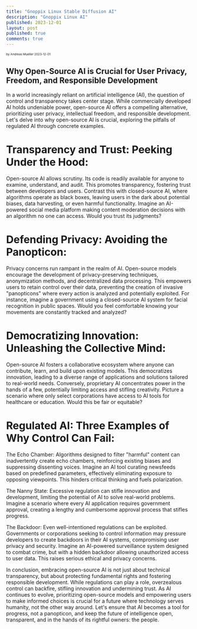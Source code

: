 ```yaml
---
title: "Gnoppix Linux Stable Diffusion AI"
description: "Gnoppix Linux AI"
published: 2023-12-01
layout: post
published: true
comments: true
---
```


<sub><sub><sub> by Andreas Mueller 2023-12-01 <sub><sub><sub>

## Why Open-Source AI is Crucial for User Privacy, Freedom, and Responsible Development 

In a world increasingly reliant on artificial intelligence (AI), the question of control and transparency takes center stage. While commercially developed AI holds undeniable power, open-source AI offers a compelling alternative, prioritizing user privacy, intellectual freedom, and responsible development. Let's delve into why open-source AI is crucial, exploring the pitfalls of regulated AI through concrete examples.

# Transparency and Trust: Peeking Under the Hood:

Open-source AI allows scrutiny. Its code is readily available for anyone to examine, understand, and audit. This promotes transparency, fostering trust between developers and users. Contrast this with closed-source AI, where algorithms operate as black boxes, leaving users in the dark about potential biases, data harvesting, or even harmful functionality. Imagine an AI-powered social media platform making content moderation decisions with an algorithm no one can access. Would you trust its judgments?

# Defending Privacy: Avoiding the Panopticon:

Privacy concerns run rampant in the realm of AI. Open-source models encourage the development of privacy-preserving techniques, anonymization methods, and decentralized data processing. This empowers users to retain control over their data, preventing the creation of invasive "panopticons" where every action is analyzed and potentially exploited. For instance, imagine a government using a closed-source AI system for facial recognition in public spaces. Would you feel comfortable knowing your movements are constantly tracked and analyzed?

# Democratizing Innovation: Unleashing the Collective Mind:

Open-source AI fosters a collaborative ecosystem where anyone can contribute, learn, and build upon existing models. This democratizes innovation, leading to a diverse range of applications and solutions tailored to real-world needs. Conversely, proprietary AI concentrates power in the hands of a few, potentially limiting access and stifling creativity. Picture a scenario where only select corporations have access to AI tools for healthcare or education. Would this be fair or equitable?

# Regulated AI: Three Examples of Why Control Can Fail:

The Echo Chamber: Algorithms designed to filter "harmful" content can inadvertently create echo chambers, reinforcing existing biases and suppressing dissenting voices. Imagine an AI tool curating newsfeeds based on predefined parameters, effectively eliminating exposure to opposing viewpoints. This hinders critical thinking and fuels polarization.

The Nanny State: Excessive regulation can stifle innovation and development, limiting the potential of AI to solve real-world problems. Imagine a scenario where every AI application requires government approval, creating a lengthy and cumbersome approval process that stifles progress.

The Backdoor: Even well-intentioned regulations can be exploited. Governments or corporations seeking to control information may pressure developers to create backdoors in their AI systems, compromising user privacy and security. Imagine an AI-powered surveillance system designed to combat crime, but with a hidden backdoor allowing unauthorized access to user data. This raises serious ethical and privacy concerns.


In conclusion, embracing open-source AI is not just about technical transparency, but about protecting fundamental rights and fostering responsible development. While regulations can play a role, overzealous control can backfire, stifling innovation and undermining trust. As AI continues to evolve, prioritizing open-source models and empowering users to make informed choices is crucial for a future where technology serves humanity, not the other way around. Let's ensure that AI becomes a tool for progress, not a panopticon, and keep the future of intelligence open, transparent, and in the hands of its rightful owners: the people.



